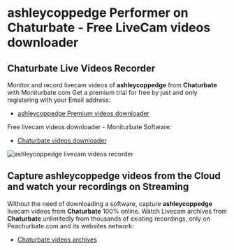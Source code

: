 # ashleycoppedge Performer on Chaturbate - Free LiveCam videos downloader

## Chaturbate Live Videos Recorder

Monitor and record livecam videos of **ashleycoppedge** from **Chaturbate** with Moniturbate.com
Get a premium trial for free by just and only registering with your Email address:
* [ashleycoppedge Premium videos downloader](https://moniturbate.com/request-demo-licence-key.html)

Free livecam videos downloader - Moniturbate Software:
* [Chaturbate videos downloader](https://moniturbate.com/moniturbate-download-software.html)

![ashleycoppedge livecam videos recorder](https://peachurnet.com/templates/moniturbate-software.png)


## Capture ashleycoppedge videos from the Cloud and watch your recordings on Streaming

Without the need of downloading a software, capture **ashleycoppedge** livecam videos from **Chaturbate** 100% online.
Watch Livecam archives from **Chaturbate** unlimitedly from thousands of existing recordings, only on Peachurbate.com and its websites network:
* [Chaturbate videos archives](https://peachurnet.com/)